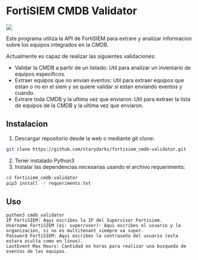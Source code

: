 # FortiSIEM CMDB Validator
![](https://github.com/starydarkz/fortisiem_cmdb-validator/blob/main/portada.png)

Este programa utiliza la API de FortiSIEM para extrare y analizar informacion sobre los equipos integrados en la CMDB.


Actualmente es capaz de realizar las siguientes validaciones:
- Validar la CMDB a partir de un listado: Util para analizar un inventario de equipos especificos.
- Extraer equipos que no envian eventos: Util para extraer equipos que estan o no en el siem y se quiere validar si estan enviando eventos y cuando.
- Extrare toda CMDB y la ultima vez que enviaron: Util para  extraer la lista de equipos de la CMDB y la ultima vez que enviaron.

## Instalacion
1. Descargar repositorio desde la web o mediante git clone:
```bash
git clone https://github.com/starydarkz/fortisiem_cmdb-validator.git
```
2. Tener instalado Python3
3. Instalar las dependencias necesarias usando el archivo requeriments:
```bash
cd fortisiem_cmdb-validator
pip3 install -r requeriments.txt
```

## Uso
```text
python3 cmdb_validator
IP FortiSIEM: Aqui escribes la IP del Supervisor Fortisiem.
Username FortiSIEM (ej: super/user): Aqui escribes el usuario y la organizacion, si no es multitenant siempre va super.
Password FortiSIEM: Aqui escribes la contraseña del usuario (esta estara oculta como en linux).
LastEvent Max Hours: Cantidad en horas para realizar una busqueda de eventos de los equipos.
```


